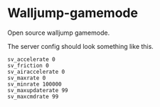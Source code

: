# Walljump-gamemode
Open source walljump gamemode.

The server config should look something like this.

    sv_accelerate 0
    sv_friction 0
    sv_airaccelerate 0
    sv_maxrate 0
    sv_minrate 100000
    sv_maxupdaterate 99
    sv_maxcmdrate 99
